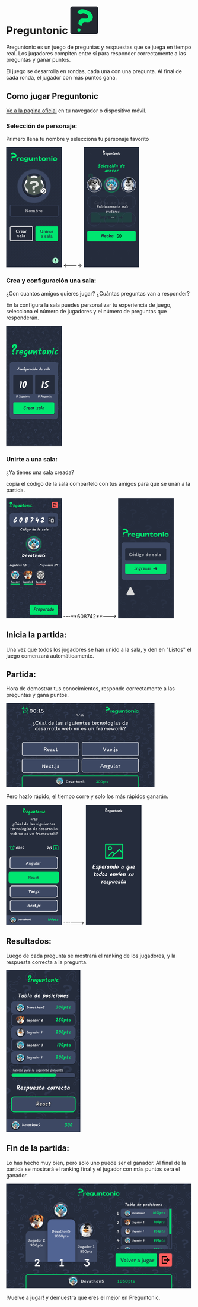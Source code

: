 # Preguntonic <img src="images/preguntonic.png" alt="icono" width="75"/>

Preguntonic es un juego de preguntas y respuestas que se juega en tiempo real.
Los jugadores compiten entre sí para responder correctamente a las preguntas y ganar puntos.

El juego se desarrolla en rondas, cada una con una pregunta.
Al final de cada ronda, el jugador con más puntos gana.

## Como jugar Preguntonic

[Ve a la pagina oficial](https://preguntonic-backend.onrender.com/v1/rooms) en tu navegador o dispositivo móvil.

### Selección de personaje:
Primero llena tu nombre y selecciona tu personaje favorito

<img src="images/home.png" alt="home" width="150"/> <---->
<img src="images/personajes.png" alt="personajes" width="150"/>

### Crea y configuración una sala:
¿Con cuantos amigos quieres jugar? ¿Cuántas preguntas van a responder?

En la configura la sala puedes personalizar tu experiencia de juego, selecciona el número de jugadores y el número de preguntas que responderán.

<img src="images/configuracion.png" alt="configuracion" width="150"/>    

### Unirte a una sala:
¿Ya tienes una sala creada?

copia el código de la sala compartelo con tus amigos para que se unan a la partida.

<img src="images/salaespera.png" alt="sala espera" width="150"/>
 ---**608742**--->
<img src="images/unirSala.png" alt="unirse" width="150"/>

   
## Inicia la partida:

Una vez que todos los jugadores se han unido a la sala, y den en "Listos" el juego comenzará automáticamente.

## Partida:

Hora de demostrar tus conocimientos, responde correctamente a las preguntas y gana puntos.

<img src="images/pregunta0.png" alt="pregunta" width="400"/>

Pero hazlo rápido, el tiempo corre y solo los más rápidos ganarán.

<img src="images/pregunta.png" alt="pregunta" width="150"/> ------>
<img src="images/esperando.png" alt="esperando" width="150"/>

## Resultados:

Luego de cada pregunta se mostrará el ranking de los jugadores, y la respuesta correcta a la pregunta.

<img src="images/resultados.png" alt="resultados" width="200"/>

## Fin de la partida:

Lo has hecho muy bien, pero solo uno puede ser el ganador.
Al final de la partida se mostrará el ranking final y el jugador con más puntos será el ganador.

<img src="images/podium.png" alt="ganador" width="500"/>

!Vuelve a jugar! y demuestra que eres el mejor en Preguntonic.